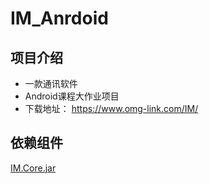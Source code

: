 # IM_Anrdoid

## 项目介绍

- 一款通讯软件
- Android课程大作业项目
- 下载地址： https://www.omg-link.com/IM/

## 依赖组件
[IM.Core.jar](https://github.com/OMG-link/IM)
